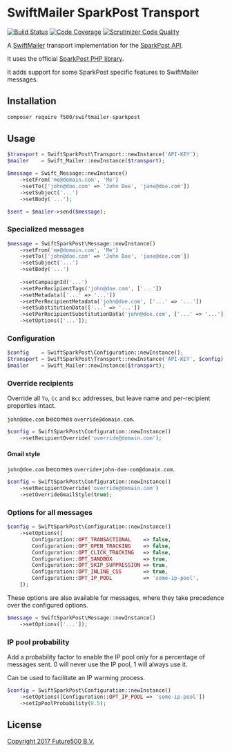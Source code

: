 SwiftMailer SparkPost Transport
===============================

[![Build Status](https://scrutinizer-ci.com/g/f500/swiftmailer-sparkpost/badges/build.png?b=develop)](https://scrutinizer-ci.com/g/f500/swiftmailer-sparkpost/build-status/develop)
[![Code Coverage](https://scrutinizer-ci.com/g/f500/swiftmailer-sparkpost/badges/coverage.png?b=develop)](https://scrutinizer-ci.com/g/f500/swiftmailer-sparkpost/?branch=develop)
[![Scrutinizer Code Quality](https://scrutinizer-ci.com/g/f500/swiftmailer-sparkpost/badges/quality-score.png?b=develop)](https://scrutinizer-ci.com/g/f500/swiftmailer-sparkpost/?branch=develop)

A [SwiftMailer][1] transport implementation for the [SparkPost API][2].

It uses the official [SparkPost PHP library][3].

It adds support for some SparkPost specific features to SwiftMailer messages.

Installation
------------

```txt
composer require f500/swiftmailer-sparkpost
```

Usage
-----

```php
$transport = SwiftSparkPost\Transport::newInstance('API-KEY');
$mailer    = Swift_Mailer::newInstance($transport);

$message = Swift_Message::newInstance()
    ->setFrom('me@domain.com', 'Me')
    ->setTo(['john@doe.com' => 'John Doe', 'jane@doe.com'])
    ->setSubject('...')
    ->setBody('...');

$sent = $mailer->send($message);
```

### Specialized messages

```php
$message = SwiftSparkPost\Message::newInstance()
    ->setFrom('me@domain.com', 'Me')
    ->setTo(['john@doe.com' => 'John Doe', 'jane@doe.com'])
    ->setSubject('...')
    ->setBody('...')
    
    ->setCampaignId('...')
    ->setPerRecipientTags('john@doe.com', ['...'])
    ->setMetadata(['...' => '...'])
    ->setPerRecipientMetadata('john@doe.com', ['...' => '...'])
    ->setSubstitutionData(['...' => '...'])
    ->setPerRecipientSubstitutionData('john@doe.com', ['...' => '...'])
    ->setOptions(['...']);
```

### Configuration

```php
$config    = SwiftSparkPost\Configuration::newInstance();
$transport = SwiftSparkPost\Transport::newInstance('API-KEY', $config);
$mailer    = Swift_Mailer::newInstance($transport);
```

### Override recipients

Override all `To`, `Cc` and `Bcc` addresses, but leave name and per-recipient properties intact.

`john@doe.com` becomes `override@domain.com`.

```php
$config = SwiftSparkPost\Configuration::newInstance()
    ->setRecipientOverride('override@domain.com');
```

#### Gmail style

`john@doe.com` becomes `override+john-doe-com@domain.com`.

```php
$config = SwiftSparkPost\Configuration::newInstance()
    ->setRecipientOverride('override@domain.com')
    ->setOverrideGmailStyle(true);
```

### Options for all messages

```php
$config = SwiftSparkPost\Configuration::newInstance()
    ->setOptions([
        Configuration::OPT_TRANSACTIONAL    => false,
        Configuration::OPT_OPEN_TRACKING    => false,
        Configuration::OPT_CLICK_TRACKING   => false,
        Configuration::OPT_SANDBOX          => true,
        Configuration::OPT_SKIP_SUPPRESSION => true,
        Configuration::OPT_INLINE_CSS       => true,
        Configuration::OPT_IP_POOL          => 'some-ip-pool',
    ]);
```

These options are also available for messages, where they take precedence over the configured options.

```php
$message = SwiftSparkPost\Message::newInstance()
    ->setOptions(['...']);
```

### IP pool probability

Add a probability factor to enable the IP pool only for a percentage of messages sent.
0 will never use the IP pool, 1 will always use it.

Can be used to facilitate an IP warming process.

```php
$config = SwiftSparkPost\Configuration::newInstance()
    ->setOptions([Configuration::OPT_IP_POOL => 'some-ip-pool'])
    ->setIpPoolProbability(0.5);
```

License
-------

[Copyright 2017 Future500 B.V.][4]

[1]: http://swiftmailer.org
[2]: https://developers.sparkpost.com/api
[3]: https://github.com/SparkPost/php-sparkpost
[4]: https://github.com/f500/swiftmailer-sparkpost/blob/master/LICENSE
